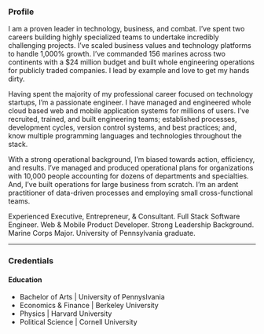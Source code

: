 ### Profile
I am a proven leader in technology, business, and combat.  I’ve spent two careers building highly specialized teams to undertake incredibly challenging projects.  I’ve scaled business values and technology platforms to handle 1,000% growth.  I’ve commanded 156 marines across two continents with a $24 million budget and built whole engineering operations for publicly traded companies.  I lead by example and love to get my hands dirty.

Having spent the majority of my professional career focused on technology startups, I’m a passionate engineer.  I have managed and engineered whole cloud based web and mobile application systems for millions of users.  I’ve recruited, trained, and built engineering teams; established processes, development cycles, version control systems, and best practices; and, know multiple programming languages and technologies throughout the stack.

With a strong operational background, I’m biased towards action, efficiency, and results.   I’ve managed and produced operational plans for organizations with 10,000 people accounting for dozens of departments and specialties.   And, I’ve built operations for large business from scratch.  I’m an ardent practitioner of data-driven processes and employing small cross-functional teams.

Experienced Executive, Entrepreneur, & Consultant.  Full Stack Software Engineer.  Web & Mobile Product Developer.  Strong Leadership Background.  Marine Corps Major.  University of Pennsylvania graduate.
 

**** 								

### Credentials 						

#### Education 							
- Bachelor of Arts | University of Pennyslvania
- Economics & Finance | Berkeley University
- Physics | Harvard University
- Political Science | Cornell University

